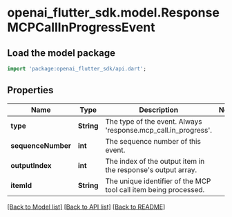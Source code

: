 # openai_flutter_sdk.model.ResponseMCPCallInProgressEvent

## Load the model package
```dart
import 'package:openai_flutter_sdk/api.dart';
```

## Properties
Name | Type | Description | Notes
------------ | ------------- | ------------- | -------------
**type** | **String** | The type of the event. Always 'response.mcp_call.in_progress'. | 
**sequenceNumber** | **int** | The sequence number of this event. | 
**outputIndex** | **int** | The index of the output item in the response's output array. | 
**itemId** | **String** | The unique identifier of the MCP tool call item being processed. | 

[[Back to Model list]](../README.md#documentation-for-models) [[Back to API list]](../README.md#documentation-for-api-endpoints) [[Back to README]](../README.md)



